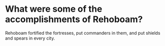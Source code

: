 # What were some of the accomplishments of Rehoboam?

Rehoboam fortified the fortresses, put commanders in them, and put shields and spears in every city.
